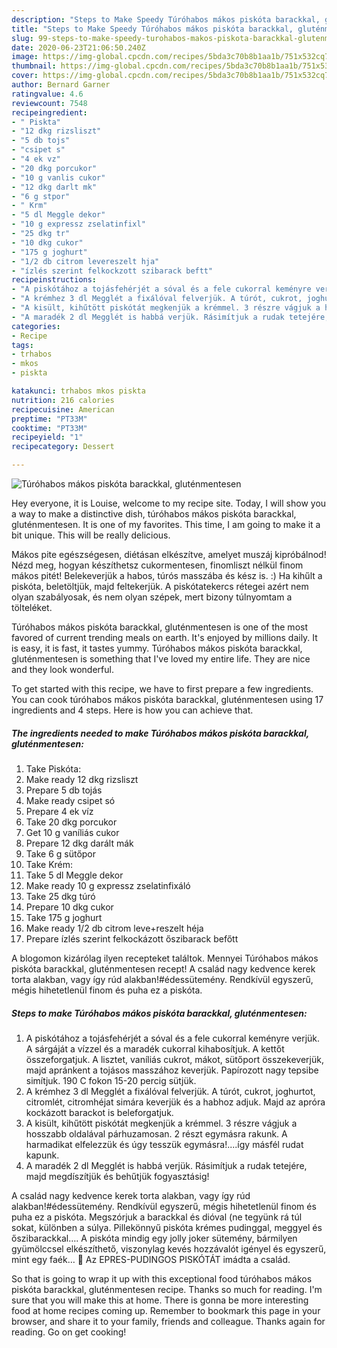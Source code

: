 ```yaml
---
description: "Steps to Make Speedy Túróhabos mákos piskóta barackkal, gluténmentesen"
title: "Steps to Make Speedy Túróhabos mákos piskóta barackkal, gluténmentesen"
slug: 99-steps-to-make-speedy-turohabos-makos-piskota-barackkal-glutenmentesen
date: 2020-06-23T21:06:50.240Z
image: https://img-global.cpcdn.com/recipes/5bda3c70b8b1aa1b/751x532cq70/turohabos-makos-piskota-barackkal-glutenmentesen-recept-foto.jpg
thumbnail: https://img-global.cpcdn.com/recipes/5bda3c70b8b1aa1b/751x532cq70/turohabos-makos-piskota-barackkal-glutenmentesen-recept-foto.jpg
cover: https://img-global.cpcdn.com/recipes/5bda3c70b8b1aa1b/751x532cq70/turohabos-makos-piskota-barackkal-glutenmentesen-recept-foto.jpg
author: Bernard Garner
ratingvalue: 4.6
reviewcount: 7548
recipeingredient:
- " Piskta"
- "12 dkg rizsliszt"
- "5 db tojs"
- "csipet s"
- "4 ek vz"
- "20 dkg porcukor"
- "10 g vanlis cukor"
- "12 dkg darlt mk"
- "6 g stpor"
- " Krm"
- "5 dl Meggle dekor"
- "10 g expressz zselatinfixl"
- "25 dkg tr"
- "10 dkg cukor"
- "175 g joghurt"
- "1/2 db citrom levereszelt hja"
- "ízlés szerint felkockzott szibarack beftt"
recipeinstructions:
- "A piskótához a tojásfehérjét a sóval és a fele cukorral keményre verjük. A sárgáját a vízzel és a maradék cukorral kihabosítjuk. A kettőt összeforgatjuk. A lisztet, vaníliás cukrot, mákot, sütőport összekeverjük, majd apránkent a tojásos masszához keverjük. Papírozott nagy tepsibe simítjuk. 190 C fokon 15-20 percig sütjük."
- "A krémhez 3 dl Megglét a fixálóval felverjük. A túrót, cukrot, joghurtot, citromlét, citromhéjat simára keverjük és a habhoz adjuk. Majd az apróra kockázott barackot is beleforgatjuk."
- "A kisült, kihűtött piskótát megkenjük a krémmel. 3 részre vágjuk a hosszabb oldalával párhuzamosan. 2 részt egymásra rakunk. A harmadikat elfelezzük és úgy tesszük egymásra!....így másfél rudat kapunk."
- "A maradék 2 dl Megglét is habbá verjük. Rásimítjuk a rudak tetejére, majd megdíszítjük és behűtjük fogyasztásig!"
categories:
- Recipe
tags:
- trhabos
- mkos
- piskta

katakunci: trhabos mkos piskta 
nutrition: 216 calories
recipecuisine: American
preptime: "PT33M"
cooktime: "PT33M"
recipeyield: "1"
recipecategory: Dessert

---
```



![Túróhabos mákos piskóta barackkal, gluténmentesen](https://img-global.cpcdn.com/recipes/5bda3c70b8b1aa1b/751x532cq70/turohabos-makos-piskota-barackkal-glutenmentesen-recept-foto.jpg)

Hey everyone, it is Louise, welcome to my recipe site. Today, I will show you a way to make a distinctive dish, túróhabos mákos piskóta barackkal, gluténmentesen. It is one of my favorites. This time, I am going to make it a bit unique. This will be really delicious.

Mákos pite egészségesen, diétásan elkészítve, amelyet muszáj kipróbálnod! Nézd meg, hogyan készíthetsz cukormentesen, finomliszt nélkül finom mákos pitét! Belekeverjük a habos, túrós masszába és kész is. :) Ha kihűlt a piskóta, beletöltjük, majd feltekerjük. A piskótatekercs rétegei azért nem olyan szabályosak, és nem olyan szépek, mert bizony túlnyomtam a tölteléket.

Túróhabos mákos piskóta barackkal, gluténmentesen is one of the most favored of current trending meals on earth. It's enjoyed by millions daily. It is easy, it is fast, it tastes yummy. Túróhabos mákos piskóta barackkal, gluténmentesen is something that I've loved my entire life. They are nice and they look wonderful.


To get started with this recipe, we have to first prepare a few ingredients. You can cook túróhabos mákos piskóta barackkal, gluténmentesen using 17 ingredients and 4 steps. Here is how you can achieve that.

<!--inarticleads1-->

##### The ingredients needed to make Túróhabos mákos piskóta barackkal, gluténmentesen:

1. Take  Piskóta:
1. Make ready 12 dkg rizsliszt
1. Prepare 5 db tojás
1. Make ready csipet só
1. Prepare 4 ek víz
1. Take 20 dkg porcukor
1. Get 10 g vaníliás cukor
1. Prepare 12 dkg darált mák
1. Take 6 g sütőpor
1. Take  Krém:
1. Take 5 dl Meggle dekor
1. Make ready 10 g expressz zselatinfixáló
1. Take 25 dkg túró
1. Prepare 10 dkg cukor
1. Take 175 g joghurt
1. Make ready 1/2 db citrom leve+reszelt héja
1. Prepare ízlés szerint felkockázott őszibarack befőtt


A blogomon kizárólag ilyen recepteket találtok. Mennyei Túróhabos mákos piskóta barackkal, gluténmentesen recept! A család nagy kedvence kerek torta alakban, vagy így rúd alakban!#édessütemény. Rendkívül egyszerű, mégis hihetetlenül finom és puha ez a piskóta. 

<!--inarticleads2-->

##### Steps to make Túróhabos mákos piskóta barackkal, gluténmentesen:

1. A piskótához a tojásfehérjét a sóval és a fele cukorral keményre verjük. A sárgáját a vízzel és a maradék cukorral kihabosítjuk. A kettőt összeforgatjuk. A lisztet, vaníliás cukrot, mákot, sütőport összekeverjük, majd apránkent a tojásos masszához keverjük. Papírozott nagy tepsibe simítjuk. 190 C fokon 15-20 percig sütjük.
1. A krémhez 3 dl Megglét a fixálóval felverjük. A túrót, cukrot, joghurtot, citromlét, citromhéjat simára keverjük és a habhoz adjuk. Majd az apróra kockázott barackot is beleforgatjuk.
1. A kisült, kihűtött piskótát megkenjük a krémmel. 3 részre vágjuk a hosszabb oldalával párhuzamosan. 2 részt egymásra rakunk. A harmadikat elfelezzük és úgy tesszük egymásra!....így másfél rudat kapunk.
1. A maradék 2 dl Megglét is habbá verjük. Rásimítjuk a rudak tetejére, majd megdíszítjük és behűtjük fogyasztásig!


A család nagy kedvence kerek torta alakban, vagy így rúd alakban!#édessütemény. Rendkívül egyszerű, mégis hihetetlenül finom és puha ez a piskóta. Megszórjuk a barackkal és dióval (ne tegyünk rá túl sokat, különben a súlya. Pillekönnyű piskóta krémes pudinggal, meggyel és őszibarackkal…. A piskóta mindig egy jolly joker sütemény, bármilyen gyümölccsel elkészíthető, viszonylag kevés hozzávalót igényel és egyszerű, mint egy faék… 🙂 Az EPRES-PUDINGOS PISKÓTÁT imádta a család. 

So that is going to wrap it up with this exceptional food túróhabos mákos piskóta barackkal, gluténmentesen recipe. Thanks so much for reading. I'm sure that you will make this at home. There is gonna be more interesting food at home recipes coming up. Remember to bookmark this page in your browser, and share it to your family, friends and colleague. Thanks again for reading. Go on get cooking!
